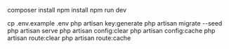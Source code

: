 composer install
npm install
npm run dev

cp .env.example .env
php artisan key:generate
php artisan migrate --seed
php artisan serve
php artisan config:clear 
php artisan config:cache 
php artisan route:clear 
php artisan route:cache